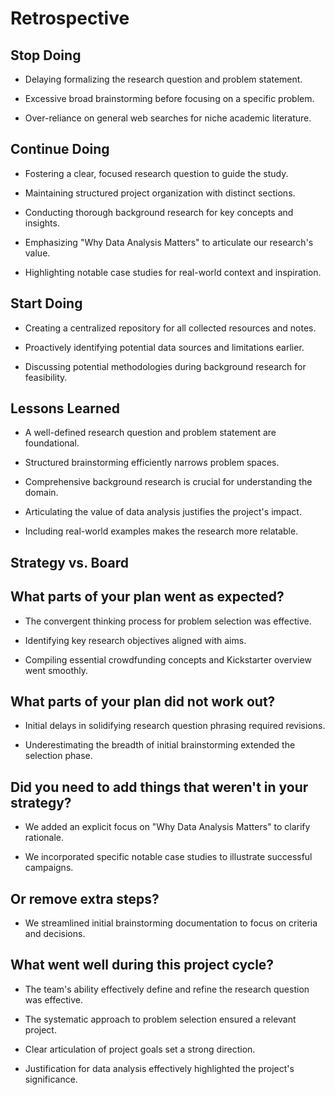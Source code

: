 # Retrospective

## Stop Doing

- Delaying formalizing the research question and problem statement.

- Excessive broad brainstorming before focusing on a specific problem.

- Over-reliance on general web searches for niche academic literature.

## Continue Doing

- Fostering a clear, focused research question to guide the study.
  
- Maintaining structured project organization with distinct sections.

- Conducting thorough background research for key concepts and insights.

- Emphasizing "Why Data Analysis Matters" to articulate our research's value.

- Highlighting notable case studies for real-world context and inspiration.

## Start Doing
  
- Creating a centralized repository for all collected resources and notes.

- Proactively identifying potential data sources and limitations earlier.

- Discussing potential methodologies during background research for feasibility.

## Lessons Learned

- A well-defined research question and problem statement are foundational.
  
- Structured brainstorming efficiently narrows problem spaces.
  
- Comprehensive background research is crucial for understanding the domain.
  
- Articulating the value of data analysis justifies the project's impact.

- Including real-world examples makes the research more relatable.

## Strategy vs. Board

## What parts of your plan went as expected?

- The convergent thinking process for problem selection was effective.

- Identifying key research objectives aligned with aims.

- Compiling essential crowdfunding concepts and Kickstarter overview went smoothly.

## What parts of your plan did not work out?

- Initial delays in solidifying research question phrasing required revisions.

- Underestimating the breadth of initial brainstorming extended the selection phase.

## Did you need to add things that weren't in your strategy?

- We added an explicit focus on "Why Data Analysis Matters" to clarify rationale.

- We incorporated specific notable case studies to illustrate successful campaigns.

## Or remove extra steps?

- We streamlined initial brainstorming documentation to focus on criteria and decisions.

## What went well during this project cycle?

- The team's ability effectively define and refine the research question was effective.

- The systematic approach to problem selection ensured a relevant project.

- Clear articulation of project goals set a strong direction.

- Justification for data analysis effectively highlighted the project's significance.
